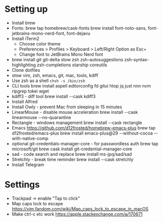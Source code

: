 # Setting up
* Install brew
* Fonts:
    brew tap homebrew/cask-fonts
    brew install font-noto-sans, font-jetbrains-mono-nerd-font, font-dejavu
* Install iTerm2
    * Choose color theme
    * Preferences > Profiles > Keyboard > Left/Right Option as Esc+
    * Change font to JetBrains Mono Nerd font
* brew install git git-delta stow zsh zsh-autosuggestions zsh-syntax-highlighting zsh-completions starship coreutils
* Clone dotfiles
* stow vim, zsh, emacs, git, mac, tools, kdiff
* Use zsh as a shell `chsh -s /bin/zsh`
* CLI tools
    brew install aspell editorconfig fd gitui htop jq just nnn nvm ripgrep tokei wget
* kdiff3 - diff tool
    brew install --cask kdiff3
* Install Alfred
* Install Owly - prevent Mac from sleeping in 15 minutes
* LinearMouse - disable mouse acceleration
    brew install --cask linearmouse --no-quarantine
* Rectangle - windows management
    brew install --cask rectangle
* Emacs https://github.com/d12frosted/homebrew-emacs-plus
    brew tap d12frosted/emacs-plus
    brew install emacs-plus@29 --without-cocoa --with-native-comp
* optional git-credentials-manager-core - for passwordless auth
    brew tap microsoft/git
    brew cask install git-credential-manager-core
* sad - code search and replace
    brew install ms-jpq/sad/sad
* Stretchly - break time reminder
    brew install --cask stretchly
* Install Telegram

# Settings
* Trackpad -> enable "Tap to click"
* Map caps lock to escape https://vim.fandom.com/wiki/Map_caps_lock_to_escape_in_macOS
* Make ctrl-c etc work https://apple.stackexchange.com/a/170671
